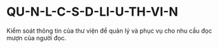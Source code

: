 # QU-N-L-C-S-D-LI-U-TH-VI-N
Kiểm soát thông tin của thư viện để quản lý và phục vụ cho nhu cầu đọc mượn của người đọc.

